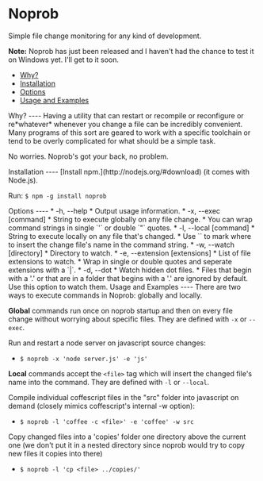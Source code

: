 Noprob
====
Simple file change monitoring for any kind of development.

**Note:** Noprob has just been released and I haven't had the chance to test it on Windows yet.  I'll get to it soon.

* [Why?](#a)
* [Installation](#b)
* [Options](#c)
* [Usage and Examples](#d)

<a name='a' />
Why?
----
Having a utility that can restart or recompile or reconfigure or re*whatever* whenever you change a file can be incredibly convenient.  Many programs of this sort are geared to work with a specific toolchain or tend to be overly complicated for what should be a simple task.

No worries.  Noprob's got your back, no problem.

<a name='b' />
Installation
----
[Install npm.](http://nodejs.org/#download) (it comes with Node.js).

Run: `$ npm -g install noprob`

<a name='c' />
Options
----
* -h, --help
	* Output usage information.
* -x, --exec [command]
	* String to execute globally on any file change.
	* You can wrap command strings in single `'` or double `"` quotes.
* -l, --local [command]
	* String to execute locally on any file that's changed.
	* Use `<file>` to mark where to insert the change file's name in the command string.
* -w, --watch [directory]
	* Directory to watch.
* -e, --extension [extensions]
	* List of file extensions to watch.
	* Wrap in single or double quotes and seperate extensions with a `|`.
* -d, --dot
	* Watch hidden dot files.
	* Files that begin with a '.' or that are in a folder that begins with a '.' are ignored by default.  Use this option to watch them.

<a name='d' />
Usage and Examples
----
There are two ways to execute commands in Noprob: globally and locally.

**Global** commands run once on noprob startup and then on every file change without worrying about specific files.  They are defined with `-x` or `--exec`.

Run and restart a node server on javascript source changes:
* `$ noprob -x 'node server.js' -e 'js'`

**Local** commands accept the `<file>` tag which will insert the changed file's name into the command.  They are defined with `-l` or `--local`.

Compile individual coffescript files in the "src" folder into javascript on demand (closely mimics coffescript's internal -w option):
* `$ noprob -l 'coffee -c <file>' -e 'coffee' -w src`

Copy changed files into a 'copies' folder one directory above the current one (we don't put it in a nested directory since noprob would try to copy new files it copies into there)
* `$ noprob -l 'cp <file> ../copies/'`